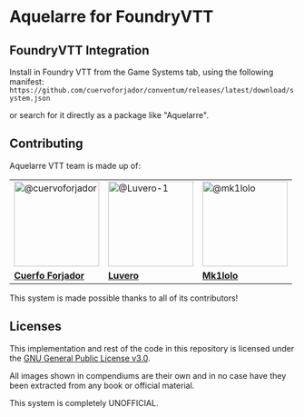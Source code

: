 <h1>Aquelarre for FoundryVTT</h1>

## FoundryVTT Integration

Install in Foundry VTT from the Game Systems tab, using the following manifest:
`https://github.com/cuervoforjador/conventum/releases/latest/download/system.json`

or search for it directly as a package like "Aquelarre".

## Contributing

Aquelarre VTT team is made up of: 

<table>
<tr>
  <td>
  <a href="https://github.com//cuervoforjador">
      <img class="avatar avatar-user" data-hovercard-type="user" data-hovercard-url="/users/cuervoforjador/hovercard" data-octo-click="hovercard-link-click" data-octo-dimensions="link_type:self" src="https://avatars.githubusercontent.com/u/77968758?v=4" width="150" height="150" alt="@cuervoforjador">
  </a>
  </td>
  <td>
  <a href="https://github.com//Luvero-1">
      <img class="avatar avatar-user" data-hovercard-type="user" data-hovercard-url="/users/Luvero-1/hovercard" data-octo-click="hovercard-link-click" data-octo-dimensions="link_type:self" src="https://avatars.githubusercontent.com/u/77019799?v=4" width="150" height="150" alt="@Luvero-1">
  </a>
  </td>
  <td>
  <a href="https://github.com/mk1lolo">
      <img class="avatar avatar-user" data-hovercard-type="user" data-hovercard-url="/users/mk1lolo/hovercard" data-octo-click="hovercard-link-click" data-octo-dimensions="link_type:self" src="https://avatars.githubusercontent.com/u/44495368?v=4" width="150" height="150" alt="@mk1lolo">
  </a>
  </td>
</tr>
<tr>
  <td>
   <a href="https://github.com/cuervoforjador"><strong>Cuerfo Forjador</strong></a>
  </td>
  <td>
   <a href="https://github.com//Luvero-1"><strong>Luvero</strong></a>
  </td>
  <td>
   <a href="https://github.com//mk1lolo"><strong>Mk1lolo</strong></a>  
  </td>
</tr>
</table>

This system is made possible thanks to all of its contributors!

## Licenses

This implementation and rest of the code in this repository is licensed under the [GNU General Public License v3.0](https://github.com/cuervoforjador/conventum/blob/main/LICENSE.txt).

All images shown in compendiums are their own and in no case have they been extracted from any book or official material.

This system is completely UNOFFICIAL.
